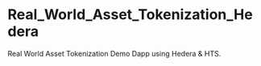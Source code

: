 # Real_World_Asset_Tokenization_Hedera
Real World Asset Tokenization Demo Dapp using Hedera &amp; HTS.

